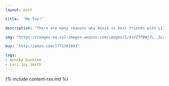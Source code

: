 ```yaml
---
layout: post

title:  "Me Too!"

description: "There are many reasons why Annie is best friends with Lillemor, who is from Sweden. They’re the same age…They like the same colors…They like doing the same things…They can both speak another language. Okay, so Annie made hers up, but she is pretty sure it still counts. Annie and Lillemor like each other so much they play together every day. But then Lilianne, a new girl from France, arrives. Annie can’t stand that Lillemor has become friends with Lilianne, and that Lilianne seems to have more things in common with Lillemor than Annie does—even their names, which both begin with “Lil”! Has Annie lost her best friend forever?"

img: "https://images-na.ssl-images-amazon.com/images/I/41VZTFBWj7L._SL480_.jpg"

buy: "http://amzn.com/1771381043"

tags:
- Annika Dunklee
- Lori Joy Smith
---
```


{% include content-rss.md %}
